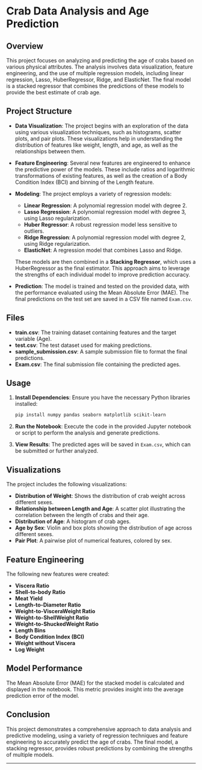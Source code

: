 # Crab Data Analysis and Age Prediction

## Overview

This project focuses on analyzing and predicting the age of crabs based on various physical attributes. The analysis involves data visualization, feature engineering, and the use of multiple regression models, including linear regression, Lasso, HuberRegressor, Ridge, and ElasticNet. The final model is a stacked regressor that combines the predictions of these models to provide the best estimate of crab age.

## Project Structure

- **Data Visualization**: The project begins with an exploration of the data using various visualization techniques, such as histograms, scatter plots, and pair plots. These visualizations help in understanding the distribution of features like weight, length, and age, as well as the relationships between them.

- **Feature Engineering**: Several new features are engineered to enhance the predictive power of the models. These include ratios and logarithmic transformations of existing features, as well as the creation of a Body Condition Index (BCI) and binning of the Length feature.

- **Modeling**: The project employs a variety of regression models:
  - **Linear Regression**: A polynomial regression model with degree 2.
  - **Lasso Regression**: A polynomial regression model with degree 3, using Lasso regularization.
  - **Huber Regressor**: A robust regression model less sensitive to outliers.
  - **Ridge Regression**: A polynomial regression model with degree 2, using Ridge regularization.
  - **ElasticNet**: A regression model that combines Lasso and Ridge.

  These models are then combined in a **Stacking Regressor**, which uses a HuberRegressor as the final estimator. This approach aims to leverage the strengths of each individual model to improve prediction accuracy.

- **Prediction**: The model is trained and tested on the provided data, with the performance evaluated using the Mean Absolute Error (MAE). The final predictions on the test set are saved in a CSV file named `Exam.csv`.

## Files

- **train.csv**: The training dataset containing features and the target variable (Age).
- **test.csv**: The test dataset used for making predictions.
- **sample_submission.csv**: A sample submission file to format the final predictions.
- **Exam.csv**: The final submission file containing the predicted ages.

## Usage

1. **Install Dependencies**: Ensure you have the necessary Python libraries installed:
   ```bash
   pip install numpy pandas seaborn matplotlib scikit-learn
   ```

2. **Run the Notebook**: Execute the code in the provided Jupyter notebook or script to perform the analysis and generate predictions.

3. **View Results**: The predicted ages will be saved in `Exam.csv`, which can be submitted or further analyzed.

## Visualizations

The project includes the following visualizations:
- **Distribution of Weight**: Shows the distribution of crab weight across different sexes.
- **Relationship between Length and Age**: A scatter plot illustrating the correlation between the length of crabs and their age.
- **Distribution of Age**: A histogram of crab ages.
- **Age by Sex**: Violin and box plots showing the distribution of age across different sexes.
- **Pair Plot**: A pairwise plot of numerical features, colored by sex.

## Feature Engineering

The following new features were created:
- **Viscera Ratio**
- **Shell-to-body Ratio**
- **Meat Yield**
- **Length-to-Diameter Ratio**
- **Weight-to-VisceraWeight Ratio**
- **Weight-to-ShellWeight Ratio**
- **Weight-to-ShuckedWeight Ratio**
- **Length Bins**
- **Body Condition Index (BCI)**
- **Weight without Viscera**
- **Log Weight**

## Model Performance

The Mean Absolute Error (MAE) for the stacked model is calculated and displayed in the notebook. This metric provides insight into the average prediction error of the model.

## Conclusion

This project demonstrates a comprehensive approach to data analysis and predictive modeling, using a variety of regression techniques and feature engineering to accurately predict the age of crabs. The final model, a stacking regressor, provides robust predictions by combining the strengths of multiple models.

---
